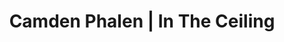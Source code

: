---
layout: project
title: Camden Phalen | In The Ceiling
section: portfolio

project_name: In The Ceiling
project_categories: Code
year: 2016
blurb: A research project that examines how pedestrians interact with their environment through the use of motion detection and data visualization. 

technologies:
  list: Java, Processing, MongoDB, Python, OpenCV
  color1: "#EB2D2D"
  color2: "#69B23F"

images:
  - url: /assets/images/projects/in_the_ceiling/in_the_ceiling.jpg
    id: demonstration
    title: Virtual demonstration
    offsety: 0
    offsetx: 100%
    classes: "cp-horizontal"
    modal_classes: "modal-md"
  - url: /assets/images/projects/in_the_ceiling/testing.jpg
    id: testing
    title: Running in Northeastern's library
    offsety: 80%
    offsetx: 0
    classes: "cp-vertical"
    modal_classes: "modal-sm"

links:
  - display: Project overview
    href: http://www.informationinaction.com/improvised-action-in-responsive-environments/
    color1: "#5DDE92"
    color2: "#747474"

--- 
